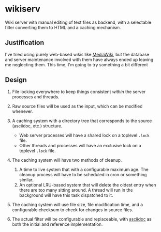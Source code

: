 wikiserv
========

Wiki server with manual editing of text files as backend, with a selectable filter
converting them to HTML and a caching mechanism.


Justification
-------------

I've tried using purely web-based wikis like [MediaWiki](http://www.mediawiki.org/wiki/MediaWiki]),
but the database and server maintenance involved with them have always ended up
leaving me neglecting them.  This time, I'm going to try something a bit
different

Design
------

1. File locking everywhere to keep things consistent _within_ the server processes
   and threads.

2. Raw source files will be used as the input, which can be modified whenever.

3. A caching system with a directory tree that corresponds to the source
   (asciidoc, etc.) structure.

   * Web server processes will have a shared lock on a toplevel `.lock`
     file.
   * Other threads and processes will have an exclusive lock on a toplevel
     `.lock` file.

4. The caching system will have two methods of cleanup.

   1. A time to live system that with a configurable maximum age.  The
      cleanup process will have to be scheduled in cron or something
      similar.
   2. An optional LRU-based system that will delete the oldest entry
      when there are too many sitting around.  A thread will run in the
      background will have this task dispatched to it.

5. The caching system will use file size, file modification time, and a
   configurable checksum to check for changes in source files.

6. The actual filter will be configurable and replaceable, with
   [asciidoc](http://www.methods.co.nz/asciidoc/) as both the initial
   and reference implementation.
